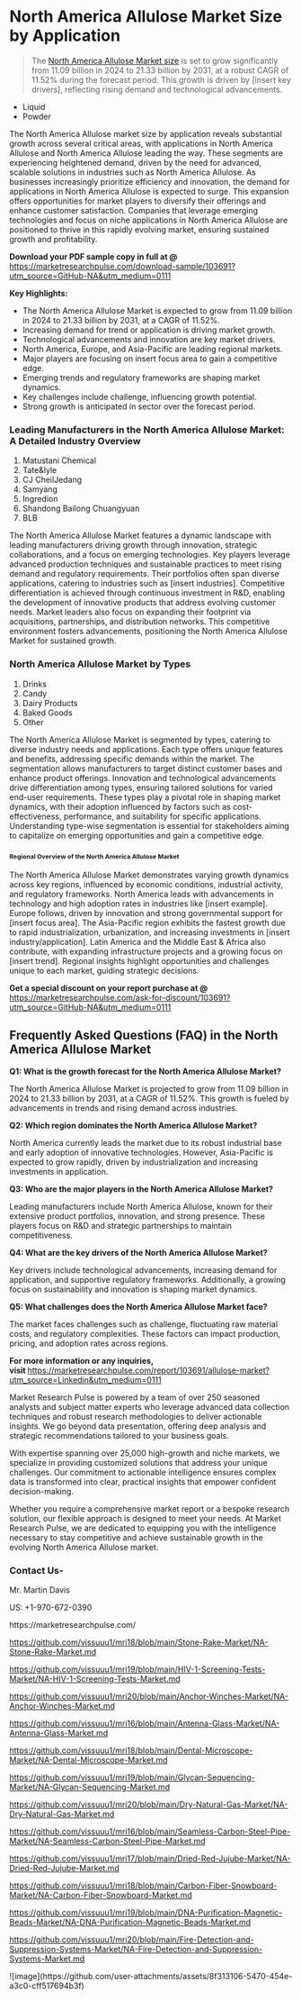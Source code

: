 <h1>North America Allulose Market&nbsp;Size by Application</h1><blockquote><p>The <a href="https://marketresearchpulse.com/download-sample/103691?utm_source=GitHub-NA&amp;utm_medium=0111">North America Allulose Market size</a> is set to grow significantly from 11.09 billion in 2024 to 21.33 billion by 2031, at a robust CAGR of 11.52% during the forecast period. This growth is driven by [insert key drivers], reflecting rising demand and technological advancements.</p></blockquote><ul><li>Liquid<li> Powder</li></ul><p>The North America Allulose market size by application reveals substantial growth across several critical areas, with applications in North America Allulose and North America Allulose leading the way. These segments are experiencing heightened demand, driven by the need for advanced, scalable solutions in industries such as North America Allulose. As businesses increasingly prioritize efficiency and innovation, the demand for applications in North America Allulose is expected to surge. This expansion offers opportunities for market players to diversify their offerings and enhance customer satisfaction. Companies that leverage emerging technologies and focus on niche applications in North America Allulose are positioned to thrive in this rapidly evolving market, ensuring sustained growth and profitability.</p><p><strong>Download your PDF sample copy in full at @ </strong><a href="https://marketresearchpulse.com/download-sample/103691?utm_source=GitHub-NA&amp;utm_medium=0111">https://marketresearchpulse.com/download-sample/103691?utm_source=GitHub-NA&amp;utm_medium=0111</a></p><p><strong>Key Highlights: </strong></p><ul><li>The North America Allulose Market is expected to grow from 11.09 billion in 2024 to 21.33 billion by 2031, at a CAGR of 11.52%.</li><li>Increasing demand for trend or application is driving market growth.</li><li>Technological advancements and innovation are key market drivers.</li><li>North America, Europe, and Asia-Pacific are leading regional markets.</li><li>Major players are focusing on insert focus area to gain a competitive edge.</li><li>Emerging trends and regulatory frameworks are shaping market dynamics.</li><li>Key challenges include challenge, influencing growth potential.</li><li>Strong growth is anticipated in sector over the forecast period.</li></ul><h3>Leading Manufacturers in the North America Allulose Market: A Detailed Industry Overview</h3><ol><li>Matustani Chemical</li><li>Tate&lyle</li><li>CJ CheilJedang</li><li>Samyang</li><li>Ingredion</li><li>Shandong Bailong Chuangyuan</li><li>BLB</li></ol><div class="flex max-w-full flex-col flex-grow"><div class="min-h-8 text-message flex w-full flex-col items-end gap-2 whitespace-normal break-words [.text-message+&amp;]:mt-5" dir="auto" data-message-author-role="assistant" data-message-id="fd8432e4-4910-450d-b182-61b7bfb0a01f" data-message-model-slug="gpt-4o"><div class="flex w-full flex-col gap-1 empty:hidden first:pt-[3px]"><div class="markdown prose w-full break-words dark:prose-invert light"><p>The North America Allulose Market features a dynamic landscape with leading manufacturers driving growth through innovation, strategic collaborations, and a focus on emerging technologies. Key players leverage advanced production techniques and sustainable practices to meet rising demand and regulatory requirements. Their portfolios often span diverse applications, catering to industries such as [insert industries]. Competitive differentiation is achieved through continuous investment in R&amp;D, enabling the development of innovative products that address evolving customer needs. Market leaders also focus on expanding their footprint via acquisitions, partnerships, and distribution networks. This competitive environment fosters advancements, positioning the North America Allulose Market for sustained growth.</p></div></div></div></div><h3>North America Allulose Market by Types</h3><ol><li>Drinks<li> Candy<li> Dairy Products<li> Baked Goods<li> Other</li></ol><div class="flex max-w-full flex-col flex-grow"><div class="min-h-8 text-message flex w-full flex-col items-end gap-2 whitespace-normal break-words [.text-message+&amp;]:mt-5" dir="auto" data-message-author-role="assistant" data-message-id="084470be-0bb7-4664-bddf-5156b4f41249" data-message-model-slug="gpt-4o-mini"><div class="flex w-full flex-col gap-1 empty:hidden first:pt-[3px]"><div class="markdown prose w-full break-words dark:prose-invert light"><p>The North America Allulose Market is segmented by types, catering to diverse industry needs and applications. Each type offers unique features and benefits, addressing specific demands within the market. The segmentation allows manufacturers to target distinct customer bases and enhance product offerings. Innovation and technological advancements drive differentiation among types, ensuring tailored solutions for varied end-user requirements. These types play a pivotal role in shaping market dynamics, with their adoption influenced by factors such as cost-effectiveness, performance, and suitability for specific applications. Understanding type-wise segmentation is essential for stakeholders aiming to capitalize on emerging opportunities and gain a competitive edge.</p></div></div></div></div><h3><span style="font-size: 11px;">Regional Overview of the North America Allulose Market</span></h3><div class="flex max-w-full flex-col flex-grow"><div class="min-h-8 text-message flex w-full flex-col items-end gap-2 whitespace-normal break-words [.text-message+&amp;]:mt-5" dir="auto" data-message-author-role="assistant" data-message-id="e9038762-ce64-4e30-91c9-9bd413514231" data-message-model-slug="gpt-4o-mini"><div class="flex w-full flex-col gap-1 empty:hidden first:pt-[3px]"><div class="markdown prose w-full break-words dark:prose-invert light"><p>The North America Allulose Market demonstrates varying growth dynamics across key regions, influenced by economic conditions, industrial activity, and regulatory frameworks. North America leads with advancements in technology and high adoption rates in industries like [insert example]. Europe follows, driven by innovation and strong governmental support for [insert focus area]. The Asia-Pacific region exhibits the fastest growth due to rapid industrialization, urbanization, and increasing investments in [insert industry/application]. Latin America and the Middle East &amp; Africa also contribute, with expanding infrastructure projects and a growing focus on [insert trend]. Regional insights highlight opportunities and challenges unique to each market, guiding strategic decisions.</p></div></div></div></div><p><strong>Get a special discount on your report purchase at @ </strong><a href="https://marketresearchpulse.com/ask-for-discount/103691?utm_source=GitHub-NA&amp;utm_medium=0111">https://marketresearchpulse.com/ask-for-discount/103691?utm_source=GitHub-NA&amp;utm_medium=0111</a></p><h2>Frequently Asked Questions (FAQ) in the North America Allulose Market</h2><p><strong>Q1: What is the growth forecast for the North America Allulose Market?</strong></p><p>The North America Allulose Market is projected to grow from 11.09 billion in 2024 to 21.33 billion by 2031, at a CAGR of 11.52%. This growth is fueled by advancements in trends and rising demand across industries.</p><p><strong>Q2: Which region dominates the North America Allulose Market?</strong></p><p>North America currently leads the market due to its robust industrial base and early adoption of innovative technologies. However, Asia-Pacific is expected to grow rapidly, driven by industrialization and increasing investments in application.</p><p><strong>Q3: Who are the major players in the North America Allulose Market?</strong></p><p>Leading manufacturers include North America Allulose, known for their extensive product portfolios, innovation, and strong presence. These players focus on R&amp;D and strategic partnerships to maintain competitiveness.</p><p><strong>Q4: What are the key drivers of the North America Allulose Market?</strong></p><p>Key drivers include technological advancements, increasing demand for application, and supportive regulatory frameworks. Additionally, a growing focus on sustainability and innovation is shaping market dynamics.</p><p><strong>Q5: What challenges does the North America Allulose Market face?</strong></p><p>The market faces challenges such as challenge, fluctuating raw material costs, and regulatory complexities. These factors can impact production, pricing, and adoption rates across regions.</p><p><strong>For more information or any inquiries, visit&nbsp;</strong><a href="https://marketresearchpulse.com/report/103691/allulose-market?utm_source=Linkedin&utm_medium=0111">https://marketresearchpulse.com/report/103691/allulose-market?utm_source=Linkedin&utm_medium=0111</a></p><p>Market Research Pulse is powered by a team of over 250 seasoned analysts and subject matter experts who leverage advanced data collection techniques and robust research methodologies to deliver actionable insights. We go beyond data presentation, offering deep analysis and strategic recommendations tailored to your business goals.</p><p>With expertise spanning over 25,000 high-growth and niche markets, we specialize in providing customized solutions that address your unique challenges. Our commitment to actionable intelligence ensures complex data is transformed into clear, practical insights that empower confident decision-making.</p><p>Whether you require a comprehensive market report or a bespoke research solution, our flexible approach is designed to meet your needs. At Market Research Pulse, we are dedicated to equipping you with the intelligence necessary to stay competitive and achieve sustainable growth in the evolving North America Allulose market.</p><h3><strong>Contact Us-</strong></h3><p>Mr. Martin Davis</p><p>US: +1-970-672-0390</p><p>https://marketresearchpulse.com/</p><p><a href="https://github.com/vissuuu1/mri18/blob/main/Stone-Rake-Market/NA-Stone-Rake-Market.md">https://github.com/vissuuu1/mri18/blob/main/Stone-Rake-Market/NA-Stone-Rake-Market.md</a></p><p><a href="https://github.com/vissuuu1/mri19/blob/main/HIV-1-Screening-Tests-Market/NA-HIV-1-Screening-Tests-Market.md">https://github.com/vissuuu1/mri19/blob/main/HIV-1-Screening-Tests-Market/NA-HIV-1-Screening-Tests-Market.md</a></p><p><a href="https://github.com/vissuuu1/mri20/blob/main/Anchor-Winches-Market/NA-Anchor-Winches-Market.md">https://github.com/vissuuu1/mri20/blob/main/Anchor-Winches-Market/NA-Anchor-Winches-Market.md</a></p><p><a href="https://github.com/vissuuu1/mri16/blob/main/Antenna-Glass-Market/NA-Antenna-Glass-Market.md">https://github.com/vissuuu1/mri16/blob/main/Antenna-Glass-Market/NA-Antenna-Glass-Market.md</a></p><p><a href="https://github.com/vissuuu1/mri18/blob/main/Dental-Microscope-Market/NA-Dental-Microscope-Market.md">https://github.com/vissuuu1/mri18/blob/main/Dental-Microscope-Market/NA-Dental-Microscope-Market.md</a></p><p><a href="https://github.com/vissuuu1/mri19/blob/main/Glycan-Sequencing-Market/NA-Glycan-Sequencing-Market.md">https://github.com/vissuuu1/mri19/blob/main/Glycan-Sequencing-Market/NA-Glycan-Sequencing-Market.md</a></p><p><a href="https://github.com/vissuuu1/mri20/blob/main/Dry-Natural-Gas-Market/NA-Dry-Natural-Gas-Market.md">https://github.com/vissuuu1/mri20/blob/main/Dry-Natural-Gas-Market/NA-Dry-Natural-Gas-Market.md</a></p><p><a href="https://github.com/vissuuu1/mri16/blob/main/Seamless-Carbon-Steel-Pipe-Market/NA-Seamless-Carbon-Steel-Pipe-Market.md">https://github.com/vissuuu1/mri16/blob/main/Seamless-Carbon-Steel-Pipe-Market/NA-Seamless-Carbon-Steel-Pipe-Market.md</a></p><p><a href="https://github.com/vissuuu1/mri17/blob/main/Dried-Red-Jujube-Market/NA-Dried-Red-Jujube-Market.md">https://github.com/vissuuu1/mri17/blob/main/Dried-Red-Jujube-Market/NA-Dried-Red-Jujube-Market.md</a></p><p><a href="https://github.com/vissuuu1/mri18/blob/main/Carbon-Fiber-Snowboard-Market/NA-Carbon-Fiber-Snowboard-Market.md">https://github.com/vissuuu1/mri18/blob/main/Carbon-Fiber-Snowboard-Market/NA-Carbon-Fiber-Snowboard-Market.md</a></p><p><a href="https://github.com/vissuuu1/mri19/blob/main/DNA-Purification-Magnetic-Beads-Market/NA-DNA-Purification-Magnetic-Beads-Market.md">https://github.com/vissuuu1/mri19/blob/main/DNA-Purification-Magnetic-Beads-Market/NA-DNA-Purification-Magnetic-Beads-Market.md</a></p><p><a href="https://github.com/vissuuu1/mri20/blob/main/Fire-Detection-and-Suppression-Systems-Market/NA-Fire-Detection-and-Suppression-Systems-Market.md">https://github.com/vissuuu1/mri20/blob/main/Fire-Detection-and-Suppression-Systems-Market/NA-Fire-Detection-and-Suppression-Systems-Market.md</a></p>
![image](https://github.com/user-attachments/assets/8f313106-5470-454e-a3c0-cff517694b3f)
